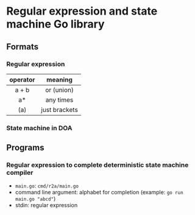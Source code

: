 # Regular expression and state machine Go library

## Formats

### Regular expression

| operator |      meaning      |
|:--------:|:-----------------:|
|  a + b   |    or (union)     |
|    a*    |     any times     |
|   (a)    |   just brackets   |

### State machine in DOA

## Programs

### Regular expression to complete deterministic state machine compiler
- `main.go`: `cmd/r2a/main.go`
- command line argument: alphabet for completion (example: `go run main.go "abcd"`)
- stdin: regular expression
